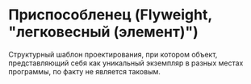 <h1>Приспособленец (Flyweight, "легковесный (элемент)") </h1>
<p>Структурный шаблон проектирования, при котором объект, представляющий себя как уникальный экземпляр в разных местах 
  программы, по факту не является таковым.</p>
